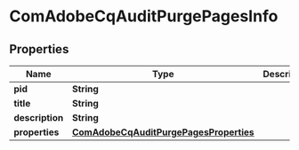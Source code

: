 

# ComAdobeCqAuditPurgePagesInfo

## Properties

Name | Type | Description | Notes
------------ | ------------- | ------------- | -------------
**pid** | **String** |  |  [optional]
**title** | **String** |  |  [optional]
**description** | **String** |  |  [optional]
**properties** | [**ComAdobeCqAuditPurgePagesProperties**](ComAdobeCqAuditPurgePagesProperties.md) |  |  [optional]



